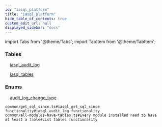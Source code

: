 ```yaml
---
id: "iasql_platform"
title: "iasql_platform"
hide_table_of_contents: true
custom_edit_url: null
displayed_sidebar: "docs"
---
```


import Tabs from '@theme/Tabs';
import TabItem from '@theme/TabItem';

<Tabs queryString="view">
  <TabItem value="components" label="Components" default>

### Tables

    [iasql_audit_log](../../builtin/tables/iasql_platform_entity.IasqlAuditLog)

    [iasql_tables](../../builtin/tables/iasql_platform_entity.IasqlTables)

### Enums
    [audit_log_change_type](../../builtin/enums/iasql_platform_entity.AuditLogChangeType)

</TabItem>
  <TabItem value="code-examples" label="Code examples">

```testdoc
common/get_sql_since.ts#iasql_get_sql_since functionality#iasql_audit_log functionality
common/all-modules-have-tables.ts#Every module installed need to have at least a table#List tables functionality
```

</TabItem>
</Tabs>
